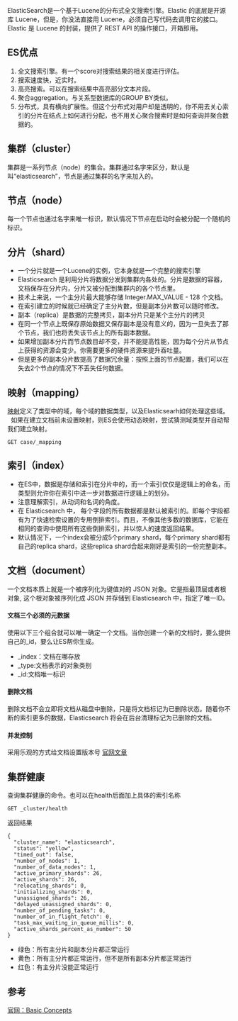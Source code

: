 ElasticSearch是一个基于Lucene的分布式全文搜索引擎。Elastic 的底层是开源库 Lucene，但是，你没法直接用 Lucene，必须自己写代码去调用它的接口。Elastic 是 Lucene 的封装，提供了 REST API 的操作接口，开箱即用。

## ES优点
1. 全文搜索引擎。有一个score对搜索结果的相关度进行评估。
2. 搜索速度快，近实时。
3. 高亮搜索。可以在搜索结果中高亮部分文本片段。
4. 聚合aggregation。与关系型数据库的GROUP BY类似。
5. 分布式，具有横向扩展性。但这个分布式对用户却是透明的，你不用去关心索引的分片在结点上如何进行分配，也不用关心聚合搜索时是如何查询并聚合数据的。

## 集群（cluster）
集群是一系列节点（node）的集合。集群通过名字来区分，默认是叫“elasticsearch”，节点是通过集群的名字来加入的。

## 节点（node）
每一个节点也通过名字来唯一标识，默认情况下节点在启动时会被分配一个随机的标识。

## 分片（shard）
- 一个分片就是一个Lucene的实例，它本身就是一个完整的搜索引擎
- Elasticsearch 是利用分片将数据分发到集群内各处的。分片是数据的容器，文档保存在分片内，分片又被分配到集群内的各个节点里。
- 技术上来说，一个主分片最大能够存储 Integer.MAX_VALUE - 128 个文档。
- 在索引建立的时候就已经确定了主分片数，但是副本分片数可以随时修改。
- 副本（replica）是数据的完整拷贝，副本分片只是某个主分片的拷贝
- 在同一个节点上既保存原始数据又保存副本是没有意义的，因为一旦失去了那个节点，我们也将丢失该节点上的所有副本数据。
- 如果增加副本分片而节点数目却不变，并不能提高性能，因为每个分片从节点上获得的资源会变少。你需要更多的硬件资源来提升吞吐量。
- 但是更多的副本分片数提高了数据冗余量：按照上面的节点配置，我们可以在失去2个节点的情况下不丢失任何数据。

## 映射（mapping）
[映射](https://www.elastic.co/guide/cn/elasticsearch/guide/current/mapping-intro.html)定义了类型中的域，每个域的数据类型，以及Elasticsearh如何处理这些域。  
如果在建立文档前未设置映射，则ES会使用动态映射，尝试猜测域类型并自动帮我们建立映射。
```
GET case/_mapping
```

## 索引（index）
- 在ES中，数据是存储和索引在分片中的，而一个索引仅仅是逻辑上的命名，而类型则允许你在索引中进一步对数据进行逻辑上的划分。
- 注意理解索引，从动词和名词的角度。
- 在 Elasticsearch 中， 每个字段的所有数据都是默认被索引的。即每个字段都有为了快速检索设置的专用倒排索引。而且，不像其他多数的数据库，它能在相同的查询中使用所有这些倒排索引，并以惊人的速度返回结果。
- 默认情况下，一个index会被分成5个primary shard，每个primary shard都有自己的replica shard，这些replica shard合起来刚好是索引的一份完整副本。

## 文档（document）
一个文档本质上就是一个被序列化为键值对的 JSON 对象。它是指最顶层或者根对象, 这个根对象被序列化成 JSON 并存储到 Elasticsearch 中，指定了唯一ID。

#### 文档三个必须的元数据
使用以下三个组合就可以唯一确定一个文档。当你创建一个新的文档时，要么提供自己的_id，要么让ES帮你生成。
- _index：文档在哪存放
- _type:文档表示的对象类别
- _id:文档唯一标识

#### 删除文档
删除文档不会立即将文档从磁盘中删除，只是将文档标记为已删除状态。随着你不断的索引更多的数据，Elasticsearch 将会在后台清理标记为已删除的文档。

#### 并发控制
采用乐观的方式给文档设置版本号
[官网文章](https://www.elastic.co/guide/cn/elasticsearch/guide/current/version-control.html)

## 集群健康
查询集群健康的命令。也可以在health后面加上具体的索引名称
```
GET _cluster/health
```
返回结果
```
{
  "cluster_name": "elasticsearch",
  "status": "yellow",
  "timed_out": false,
  "number_of_nodes": 1,
  "number_of_data_nodes": 1,
  "active_primary_shards": 26,
  "active_shards": 26,
  "relocating_shards": 0,
  "initializing_shards": 0,
  "unassigned_shards": 26,
  "delayed_unassigned_shards": 0,
  "number_of_pending_tasks": 0,
  "number_of_in_flight_fetch": 0,
  "task_max_waiting_in_queue_millis": 0,
  "active_shards_percent_as_number": 50
}
```
- 绿色：所有主分片和副本分片都正常运行
- 黄色：所有主分片都正常运行，但不是所有副本分片都正常运行
- 红色：有主分片没能正常运行

## 参考
[官网：Basic Concepts](https://www.elastic.co/guide/en/elasticsearch/reference/current/_basic_concepts.html)  

